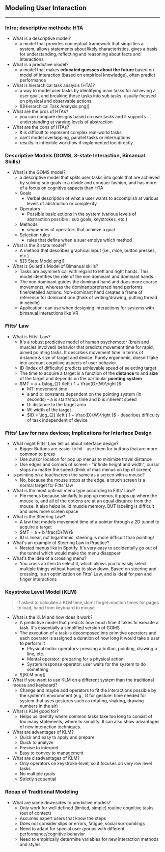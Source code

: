 ## Modeling User Interaction
___
### Intro; descriptive methods: HTA
- What is a descriptive model?
	- a model that provides conceptual framework that simplifies a system, allows statements about likely characteristics. gives a basis for understanding, reflecting and reasoning about facts and interactions
- What is a predictive model?
	- a model that makes **educated guesses about the future** based on model of interaction (based on empirical knowledge), often predict performance
- What is hierarchical task analysis (HTA)?
	- a way to model user tasks by identifying main tasks for achieving a user goal, and breaking those tasks into sub tasks. usually focused on physical and observable actions
	- ![[Hierarchical Task Analysis.png]]
- What are the pros of HTAs?
	- you can compare designs based on user tasks and it supports understanding at varying levels of abstraction
- What are the cons of HTAs?
	- It is difficult to represent complex real-world tasks
	- can't model overlapping, parallel tasks or interruptions
	- results in inflexible workflow if implemented too directly

### Descriptive Models (GOMS, 3-state Interaction, Bimanual Skills)
- What is the GOMS model?
	- a descriptive model that splits user tasks into goals that are achieved by solving sub goals in a divide and conquer fashion, and has more of a focus on cognitive aspects than HTA
	- Goals
		- Verbal description of what a user wants to accomplish at various levels of abstraction or complexity
	- Operators
		- Possible basic actions in the system (various levels of abstraction possible : sub goals, keystrokes, etc.)
	- Methods
		- sequences of operators that achieve a goal
	- Selection rules
		- rules that define when a suer emplys which method
- What is the 3 state model?
	- A method that describes graphical input (i.e., mice, button presses, etc.)
	- ![[3 State Model.png]]
- What is Guiard's Model of Bimanual skills?
	- Tasks are asymmetrical with regard to left and right hands. This model identifies the role of the non dominant and dominant hands 
	- The non dominant guides the dominant hand and does more coarse movements, whereas the dominant/preferred hand performs fine/detailed actions. Non-dominant hand creates a frame of reference for dominant one (think of writing/drawing, putting thread in needle)
	- Application: can use when designing interactions for systems with bimanual interactions like VR
### Fitts' Law
- What is Fitts' Law?
	- It's a robust predictive model of human psychomotor (brain and muscles involved) behavior that predicts movement time for rapid, aimed pointing tasks. It describes movement time in terms of distance & size of target and device. Purely ergonomic, doesn't take into account cognitive aspects of user behavior.
	- ID (index of difficulty) predicts achievable speed of selecting target
	- The time to acquire a target is a function of the **distance** to and **size** of the target and depends on the particular **pointing system** 
	- $MT = a + b\log_{2} \left ( 1 + \frac{D}{W}\right )$
		- MT: movement time
		- a and b: constants dependent on the pointing system (in seconds) - a is start/stop time and b is inherent speed
		- D: distance to the target area
		- W: width of the target
		- $ID = \log_{2} \left ( 1 + \frac{D}{W}\right )$ - describes difficulty of task independent of device
	
### Fitts' Law for new devices; Implications for Interface Design
- What might Fitts' Law tell us about interface design?
	- Bigger Buttons are easier to hit - use them for buttons that are more common to press
	- Use cursor location for pop up menus to minimize travel distance
	- Use edges and corners of screen - "infinite height and width", cursor stops no matter the speed (think of mac menus on top of screen)
- Is pointing on a touchscreen the same as a screen with a mouse?
	- No, because the mouse stops at the edge, a touch screen is a normal target for Fitts' law
- What is the most optimal menu type according to Fitts' Law?
	- Pie menus because similarly to pop up menus, it pops up where the mouse is, and all of the options are at an equal distance from the mouse. It also helps build muscle memory. BUT labeling is difficult and uses more screen space
- What is the Steering Law?
	- A law that models movement time of a pointer through a 2D tunnel to acquire a target
	- $MT = a + b \frac{D}{W}$
	- ID is linear, not logarithmic, steering is more difficult than pointing!
- What's an example of Steering Law in Practice?
	- Nested menus like in Spotify. It's very easy to accidentally go out of the tunnel which would make the menu disappear
- What's the idea of a crossing menu?
	- You cross an item to select it, which allows you to easily select multiple things without having to slow down. Based on steering and crossing, is an optimization on Fitts' Law, and is ideal for pen and finger interactions

### Keystroke Level Model (KLM)
> If asked to calculate a KLM time, don't forget reaction times for pages to load, hand from keyboard to mouse
- What is the KLM and how does it work?
	- A predictive model that predicts how much time it takes to execute a task. It's essentially a simplified version of GOMS
	- The execution of a task is decomposed into primitive operators and each operator is assigned a duration of how long it would take a user to perform it
		- Physical motor operators: pressing a button, pointing, drawing a line, etc.
		- Mental operator: preparing for a physical action
		- System response operator: user waits for the system to do something
	- ![[KLM.png]]
- What if you want to use KLM on a different system than the traditional mouse and keyboard?
	- Change and maybe add operators to fit the interactions possible by the system's environment (e.g., G for gesture: time needed for system that uses gestures such as rotating, shaking, drawing numbers in the air)
- What is KLM good for?
	- Helps us identify where common tasks take too long to consist of too many statements, where to simplify. It can also show advantages of new interaction techniques.
- What are advantages of KLM?
	- Quick and easy to apply and prepare
	- Quick to analyze
	- Precise to interpret
	- Easy to convey to management
- What are disadvantages of KLM?
	- Only operators on keystroke-level, so it focuses on very low level tasks
	- No multiple goals
	- Strictly sequential

### Recap of Traditional Modeling
- What are some downsides to predictive models?
	- Only work for well defined (limited, simple) routine cognitive tasks (out of context)
	- Assumes expert users that know the steps
	- Does not consider slips or errors, fatigue, social surroundings
	- Need to adapt for special user groups with different performance/cognitive behavior
	- Need to empirically determine variables for new interaction methods and styles
